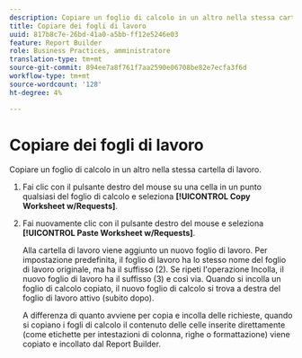 ```yaml
---
description: Copiare un foglio di calcolo in un altro nella stessa cartella di lavoro.
title: Copiare dei fogli di lavoro
uuid: 817b8c7e-26bd-41a0-a5bb-ff12e5246e03
feature: Report Builder
role: Business Practices, amministratore
translation-type: tm+mt
source-git-commit: 894ee7a8f761f7aa2590e06708be82e7ecfa3f6d
workflow-type: tm+mt
source-wordcount: '128'
ht-degree: 4%

---
```



# Copiare dei fogli di lavoro

Copiare un foglio di calcolo in un altro nella stessa cartella di lavoro.

1. Fai clic con il pulsante destro del mouse su una cella in un punto qualsiasi del foglio di calcolo e seleziona **[!UICONTROL Copy Worksheet w/Requests]**.
1. Fai nuovamente clic con il pulsante destro del mouse e seleziona **[!UICONTROL Paste Worksheet w/Requests]**.

   Alla cartella di lavoro viene aggiunto un nuovo foglio di lavoro. Per impostazione predefinita, il foglio di lavoro ha lo stesso nome del foglio di lavoro originale, ma ha il suffisso (2). Se ripeti l&#39;operazione Incolla, il nuovo foglio di lavoro ha il suffisso (3) e così via. Quando si incolla un foglio di calcolo copiato, il nuovo foglio di calcolo si trova a destra del foglio di lavoro attivo (subito dopo).

   A differenza di quanto avviene per copia e incolla delle richieste, quando si copiano i fogli di calcolo il contenuto delle celle inserite direttamente (come etichette per intestazioni di colonna, righe o formattazione) viene copiato e incollato dal Report Builder.
